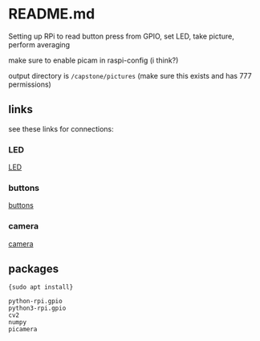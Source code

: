 # README.md
Setting up RPi to read button press from GPIO, set LED, take picture, perform
averaging

make sure to enable picam in raspi-config (i think?)

output directory is `/capstone/pictures` (make sure this exists and has 777
permissions)

## links
see these links for connections:
### LED
[LED](https://thepihut.com/blogs/raspberry-pi-tutorials/27968772-turning-on-an-led-with-your-raspberry-pis-gpio-pins)

### buttons
[buttons](https://raspberrypihq.com/use-a-push-button-with-raspberry-pi-gpio/)

### camera
[camera](https://projects.raspberrypi.org/en/projects/getting-started-with-picamera/0)

## packages

`{sudo apt install} `
```
python-rpi.gpio
python3-rpi.gpio
cv2
numpy
picamera
```
